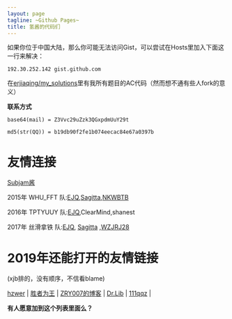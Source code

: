 ```yaml
---
layout: page
tagline: ~Github Pages~
title: 氢酱的代码们
---
```


如果你位于中国大陆，那么你可能无法访问Gist，可以尝试在Hosts里加入下面这一行来解决：

`192.30.252.142 gist.github.com`

在[erjiaqing/my\_solutions](<https://github.com/erjiaqing/my_solutions>)里有我所有题目的AC代码（然而想不通有些人fork的意义）

**联系方式**

`base64(mail) = Z3Vvc29uZzk3QGxpdmUuY29t`

`md5(str(QQ)) = b19db90f2fe1b074eecac84e67a0397b`

友情连接
========

[Subjam酱](<http://dailinsubjam.github.io/>)

2015年 WHU\_FFT 队:[EJQ](<https://ejq.me/>),[Sagitta](<http://www.cnblogs.com/sagitta/>),[NKWBTB](<http://blog.csdn.net/nkwbtb>)

2016年 TPTYUUY 队:[EJQ](<https://ejq.me/>),ClearMind,shanest

2017年 丝滑拿铁 队:[EJQ](<https://ejq.me/>), [Sagitta](<http://www.cnblogs.com/sagitta/>) ,[WZJRJ28](<http://blog.csdn.net/u014258433/>)

2019年还能打开的友情链接
========================

(xjb排的，没有顺序，不信看blame)

[hzwer](<http://hzwer.com>)           | [胜者为王](<http://jiruyi910387714.is-programmer.com/>) | [ZRY007的博客](<http://www.swzry.com/>)                 | [Dr.Lib](<http://im.librazy.org>)            | [111qqz](<http://111qqz.com/>) |

**有人愿意加到这个列表里面么？**
